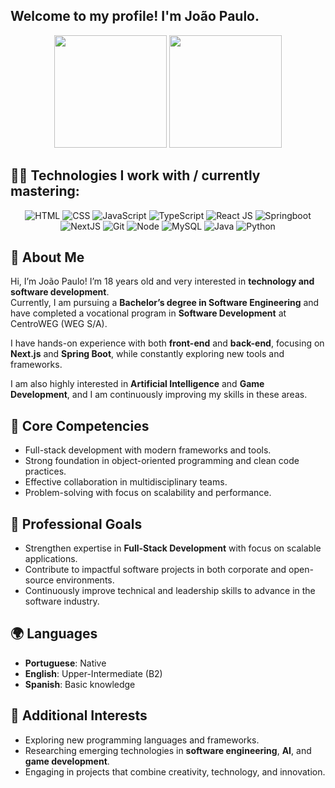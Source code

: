 ## Welcome to my profile! I'm João Paulo.

<div align="center">
  <img height="180em" src="https://github-readme-stats.vercel.app/api?username=jpgomesr&theme=dark" />
  <img height="180em" src="https://github-readme-stats.vercel.app/api/top-langs/?username=jpgomesr&layout=compact&card_width=300&theme=dark" />
</div>


## 👨‍💻 Technologies I work with / currently mastering:

<div align="center">
  <div>
    <img title="HTML-5" alt="HTML" src="https://img.shields.io/badge/HTML5-E34F26?style=for-the-badge&logo=html5&logoColor=white" />
    <img title="CSS-3" alt="CSS" src="https://img.shields.io/badge/CSS3-1572B6?style=for-the-badge&logo=css3&logoColor=white" />
    <img title="JavaScript" alt="JavaScript" src="https://img.shields.io/badge/JavaScript-F7DF1E?style=for-the-badge&logo=javascript&logoColor=black" />
    <img alt="TypeScript" src="https://img.shields.io/badge/TypeScript-007ACC?style=for-the-badge&logo=typescript&logoColor=white">
    <img title="ReactJS" alt="React JS" src="https://img.shields.io/badge/ReactJs-20232A?style=for-the-badge&logo=react&logoColor=61DAFB" />
    <img title="Spring Boot" alt="Springboot" src="https://img.shields.io/badge/Springboot-6DB33F?style=for-the-badge&logo=spring-boot&logoColor=white" />
  </div>
  
  <div>
    <img alt="NextJS" src="https://img.shields.io/badge/next.js-000000?style=for-the-badge&logo=nextdotjs&logoColor=white">
    <img title="Git" alt="Git" src="https://img.shields.io/badge/Git-F05032?style=for-the-badge&logo=git&logoColor=white" />
    <img title="Node.js" alt="Node" src="https://img.shields.io/badge/Node.js-43853D?style=for-the-badge&logo=node.js&logoColor=white" />
    <img title="MySQL" alt="MySQL" src="https://img.shields.io/badge/MySQL-4479A1?style=for-the-badge&logo=mysql&logoColor=white" />
    <img title="Java" alt="Java" src="https://img.shields.io/badge/Java-ED8B00?style=for-the-badge&logo=openjdk&logoColor=white" />
    <img title="Python" alt="Python" src="https://img.shields.io/badge/Python-3776AB?style=for-the-badge&logo=python&logoColor=white" />
  </div>
</div>


## 📖 About Me

Hi, I’m João Paulo! I’m 18 years old and very interested in **technology and software development**.  
Currently, I am pursuing a **Bachelor’s degree in Software Engineering** and have completed a vocational program in **Software Development** at CentroWEG (WEG S/A).  

I have hands-on experience with both **front-end** and **back-end**, focusing on **Next.js** and **Spring Boot**, while constantly exploring new tools and frameworks.  

I am also highly interested in **Artificial Intelligence** and **Game Development**, and I am continuously improving my skills in these areas.  


## 🌟 Core Competencies
- Full-stack development with modern frameworks and tools.  
- Strong foundation in object-oriented programming and clean code practices.  
- Effective collaboration in multidisciplinary teams.  
- Problem-solving with focus on scalability and performance.  


## 🎯 Professional Goals
- Strengthen expertise in **Full-Stack Development** with focus on scalable applications.  
- Contribute to impactful software projects in both corporate and open-source environments.  
- Continuously improve technical and leadership skills to advance in the software industry.  


## 🌍 Languages
- **Portuguese**: Native  
- **English**: Upper-Intermediate (B2)  
- **Spanish**: Basic knowledge  


## 📌 Additional Interests
- Exploring new programming languages and frameworks.  
- Researching emerging technologies in **software engineering**, **AI**, and **game development**.  
- Engaging in projects that combine creativity, technology, and innovation.  
